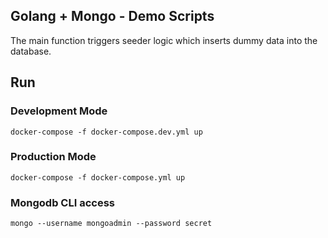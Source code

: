 ## Golang + Mongo - Demo Scripts
The main function triggers seeder logic which inserts dummy data into the database.

## Run

### Development Mode
```
docker-compose -f docker-compose.dev.yml up
```

### Production Mode
```
docker-compose -f docker-compose.yml up
```

### Mongodb CLI access
```
mongo --username mongoadmin --password secret
```